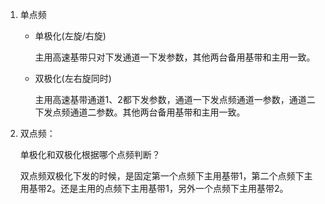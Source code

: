 1. 单点频

   - 单极化(左旋/右旋)

     主用高速基带只对下发通道一下发参数，其他两台备用基带和主用一致。

   - 双极化(左右旋同时)

     主用高速基带通道1、2都下发参数，通道一下发点频通道一参数，通道二下发点频通道二参数。其他两台备用基带和主用一致。

2. 双点频：

   单极化和双极化根据哪个点频判断？

   双点频双极化下发的时候，是固定第一个点频下主用基带1，第二个点频下主用基带2。还是主用的点频下主用基带1，另外一个点频下主用基带2。